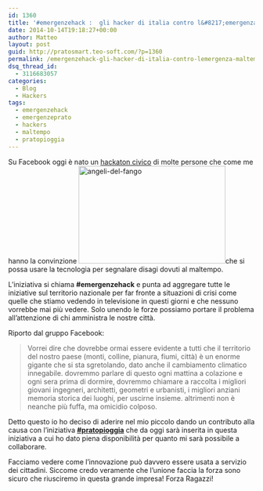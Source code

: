 ```yaml
---
id: 1360
title: '#emergenzehack :  gli hacker di italia contro l&#8217;emergenza #maltempo'
date: 2014-10-14T19:18:27+00:00
author: Matteo
layout: post
guid: http://pratosmart.teo-soft.com/?p=1360
permalink: /emergenzehack-gli-hacker-di-italia-contro-lemergenza-maltempo/
dsq_thread_id:
  - 3116683057
categories:
  - Blog
  - Hackers
tags:
  - emergenzehack
  - emergenzeprato
  - hackers
  - maltempo
  - pratopioggia
---
```

Su Facebook oggi è nato un <a href="https://www.facebook.com/groups/833728609982766/" target="_blank">hackaton civico</a> di molte persone che come me hanno la convinzione <img class="alignright size-medium wp-image-1361" src="http://pratosmart.teo-soft.com/wp-content/uploads/2014/10/angeli-del-fango-300x199.jpg" alt="angeli-del-fango" width="300" height="199" />che si possa usare la tecnologia per segnalare disagi dovuti al maltempo.

L&#8217;iniziativa si chiama **#emergenzehack** e punta ad aggregare tutte le iniziative sul territorio nazionale per far fronte a situazioni di crisi come quelle che stiamo vedendo in televisione in questi giorni e che nessuno vorrebbe mai più vedere. Solo unendo le forze possiamo portare il problema all&#8217;attenzione di chi amministra le nostre città.

Riporto dal gruppo Facebook:

> <div class="_c5c">
>   <div id="groupsDescriptionBox" class="groupsSideMargin groupsEditDescriptionBox">
>     <div class="groupsAddMemberSideBox">
>       <div class="groupsEditDescriptionArea">
>         <div class="groupsSkyDescription">
>           <div class="fsm fwn fcb">
>             <div id="id_543d664c3b64f8994874848" class="text_exposed_root text_exposed">
>               Vorrei dire che dovrebbe ormai essere evidente a tutti che il territorio del nostro paese (monti<span class="text_exposed_show">, colline, pianura, fiumi, città) è un enorme gigante che si sta sgretolando, dato anche il cambiamento climatico innegabile. dovremmo parlare di questo ogni mattina a colazione e ogni sera prima di dormire, dovremmo chiamare a raccolta i migliori giovani ingegneri, architetti, geometri e urbanisti, i migliori anziani memoria storica dei luoghi, per uscirne insieme. altrimenti non è neanche più fuffa, ma omicidio colposo.</span>
>             </div>
>           </div>
>         </div>
>       </div>
>     </div>
>   </div>
> </div>
> 
> <div id="groupsNewMembersLink" class="groupsSideMargin groupsNewMembersLink">
>
> </div>

Detto questo io ho deciso di aderire nel mio piccolo dando un contributo alla causa con l&#8217;iniziativa **<a title="Pratopioggia" href="http://pratosmart.teo-soft.com/pratopioggia/" target="_blank">#pratopioggia</a>** che da oggi sarà inserita in questa iniziativa a cui ho dato piena disponibilità per quanto mi sarà possibile a collaborare.

Facciamo vedere come l&#8217;innovazione può davvero essere usata a servizio dei cittadini. Siccome credo veramente che l&#8217;unione faccia la forza sono sicuro che riusciremo in questa grande impresa! Forza Ragazzi!

&nbsp;